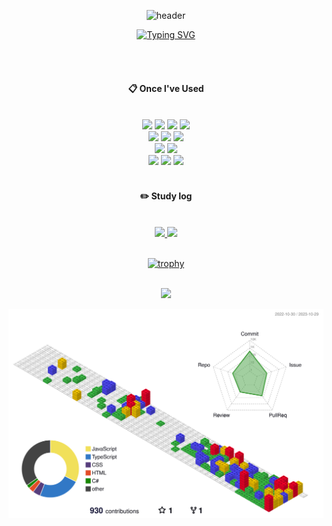 <div align="center"> 

![header](https://capsule-render.vercel.app/api?type=waving&color=gradient&height=120&animation=fadeIn&section=footer&text=🚗💨&fontAlign=70)

[![Typing SVG](https://readme-typing-svg.herokuapp.com/?color=f0f6fc&lines=Welcome+my+github🧑‍💻💪&font=Redressed&size=40)](https://git.io/typing-svg)

 <br/>
 <br/>
  
####  :clipboard: Once I've Used 
  
 <br/>
<img src="https://img.shields.io/badge/node.js-339933?style=for-the-badge&logo=Node.js&logoColor=white"> 
<img src="https://img.shields.io/badge/NestJS-E0234E?style=for-the-badge&logo=NestJS&logoColor=white"> 
<img src="https://img.shields.io/badge/JavaScript-F7DF1E?style=for-the-badge&logo=JavaScript&logoColor=white"> 
<img src="https://img.shields.io/badge/typescript-3178C6?style=for-the-badge&logo=typescript&logoColor=black">
<br>
<img src="https://img.shields.io/badge/React-61DAFB?style=for-the-badge&logo=react&logoColor=black">
<img src="https://img.shields.io/badge/HTML5-E34F26?style=for-the-badge&logo=HTML5&logoColor=white">
<img src="https://img.shields.io/badge/CSS3-1572B6?style=for-the-badge&logo=CSS3&logoColor=white"> 
<br>
<img src="https://img.shields.io/badge/asp.net-512BD4?style=for-the-badge&logo=dotnet&logoColor=white">
<img src="https://img.shields.io/badge/C%23-239120?style=for-the-badge&logo=c-sharp&logoColor=white">
<br>
<img src="https://img.shields.io/badge/mysql-4479A1?style=for-the-badge&logo=mysql&logoColor=white"> 
<img src="https://img.shields.io/badge/MSSQL-CC2927?style=for-the-badge&logo=microsoft-sql-server&logoColor=white">
<img src="https://img.shields.io/badge/MongoDB-4EA94B?style=for-the-badge&logo=mongodb&logoColor=white">

   <br/>
   <br/>
 
#### :pencil2: Study log
 
  <br/>

<a href="s">
  <img src="https://github-readme-stats.vercel.app/api/top-langs/?username=pyoja&exclude_repo=dkssud8150.github.io&layout=compact&theme=tokyonight" />
</a>
<a href="s">
  <img src="https://github-readme-stats.vercel.app/api?username=pyoja&theme=tokyonight&show_icons=true" width="42%" />
</a>

  <br/>
    <br/>

[![trophy](https://github-profile-trophy.vercel.app/?username=pyoja&theme=flat&column=7)](https://github.com/pyoja/)
<!-- 버그
[![trophy](https://github-profile-trophy.vercel.app/?username=pyoja)](https://github.com/pyoja/github-profile-trophy)
[![trophy](https://github-profile-trophy.vercel.app/?username=pyoja&theme=onedark)](https://github.com/pyoja/github-profile-trophy)
-->

  <br/>
<a href="https://opgc.me/#/users/pyoja" target="_blank"><img src="https://api.opgc.me/githubs/users/pyoja/tag/?theme=basic" /></a>
  <br/>
</div>

![](./profile-3d-contrib/profile-gitblock.svg)
>



















<!-- <img src="https://img.shields.io/badge/Jest-C21325?style=for-the-badge&logo=Jest&logoColor=white"> <img src="https://img.shields.io/badge/nginx-009639?style=for-the-badge&logo=nginx&logoColor=white"> <img src="https://img.shields.io/badge/pm2-2B037A?style=for-the-badge&logo=pm2&logoColor=white">  <img src="https://img.shields.io/badge/amazonaws-232F3E?style=for-the-badge&logo=amazonaws&logoColor=white"> <img src="https://img.shields.io/badge/amazonec2-FF9900?style=for-the-badge&logo=amazonec2&logoColor=white"> <img src="https://img.shields.io/badge/amazonrds-527FFF?style=for-the-badge&logo=amazonrds&logoColor=white"> <img src="https://img.shields.io/badge/amazons3-569A31?style=for-the-badge&logo=amazons3&logoColor=white">  <img src="https://img.shields.io/badge/git-F05032?style=for-the-badge&logo=git&logoColor=white"> <img src="https://img.shields.io/badge/github-181717?style=for-the-badge&logo=github&logoColor=white"
JEST와 NGINX, PM2
아마존ASWS EC2 RDS S3 GIT GITHUB
-->
